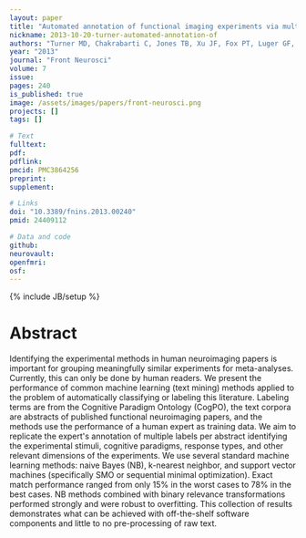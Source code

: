 ```yaml
---
layout: paper
title: "Automated annotation of functional imaging experiments via multi-label classification."
nickname: 2013-10-20-turner-automated-annotation-of
authors: "Turner MD, Chakrabarti C, Jones TB, Xu JF, Fox PT, Luger GF, Laird AR, Turner JA"
year: "2013"
journal: "Front Neurosci"
volume: 7
issue: 
pages: 240
is_published: true
image: /assets/images/papers/front-neurosci.png
projects: []
tags: []

# Text
fulltext:
pdf:
pdflink:
pmcid: PMC3864256
preprint:
supplement:

# Links
doi: "10.3389/fnins.2013.00240"
pmid: 24409112

# Data and code
github:
neurovault:
openfmri:
osf:
---
```

{% include JB/setup %}

# Abstract

Identifying the experimental methods in human neuroimaging papers is important for grouping meaningfully similar experiments for meta-analyses. Currently, this can only be done by human readers. We present the performance of common machine learning (text mining) methods applied to the problem of automatically classifying or labeling this literature. Labeling terms are from the Cognitive Paradigm Ontology (CogPO), the text corpora are abstracts of published functional neuroimaging papers, and the methods use the performance of a human expert as training data. We aim to replicate the expert's annotation of multiple labels per abstract identifying the experimental stimuli, cognitive paradigms, response types, and other relevant dimensions of the experiments. We use several standard machine learning methods: naive Bayes (NB), k-nearest neighbor, and support vector machines (specifically SMO or sequential minimal optimization). Exact match performance ranged from only 15% in the worst cases to 78% in the best cases. NB methods combined with binary relevance transformations performed strongly and were robust to overfitting. This collection of results demonstrates what can be achieved with off-the-shelf software components and little to no pre-processing of raw text.
